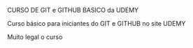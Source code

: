 CURSO DE GIT e GITHUB BASICO da UDEMY

Curso básico para iniciantes do GIT e GITHUB no site UDEMY

Muito legal o curso